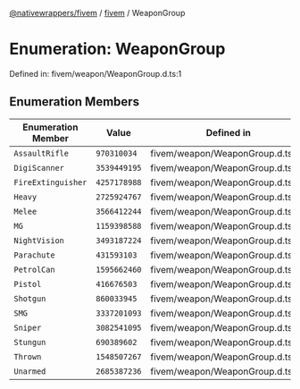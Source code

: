 [@nativewrappers/fivem](../../README.md) / [fivem](../README.md) / WeaponGroup

# Enumeration: WeaponGroup

Defined in: fivem/weapon/WeaponGroup.d.ts:1

## Enumeration Members

| Enumeration Member | Value | Defined in |
| ------ | ------ | ------ |
| <a id="assaultrifle"></a> `AssaultRifle` | `970310034` | fivem/weapon/WeaponGroup.d.ts:6 |
| <a id="digiscanner"></a> `DigiScanner` | `3539449195` | fivem/weapon/WeaponGroup.d.ts:7 |
| <a id="fireextinguisher"></a> `FireExtinguisher` | `4257178988` | fivem/weapon/WeaponGroup.d.ts:8 |
| <a id="heavy"></a> `Heavy` | `2725924767` | fivem/weapon/WeaponGroup.d.ts:15 |
| <a id="melee"></a> `Melee` | `3566412244` | fivem/weapon/WeaponGroup.d.ts:3 |
| <a id="mg"></a> `MG` | `1159398588` | fivem/weapon/WeaponGroup.d.ts:9 |
| <a id="nightvision"></a> `NightVision` | `3493187224` | fivem/weapon/WeaponGroup.d.ts:10 |
| <a id="parachute"></a> `Parachute` | `431593103` | fivem/weapon/WeaponGroup.d.ts:11 |
| <a id="petrolcan"></a> `PetrolCan` | `1595662460` | fivem/weapon/WeaponGroup.d.ts:17 |
| <a id="pistol"></a> `Pistol` | `416676503` | fivem/weapon/WeaponGroup.d.ts:4 |
| <a id="shotgun"></a> `Shotgun` | `860033945` | fivem/weapon/WeaponGroup.d.ts:12 |
| <a id="smg"></a> `SMG` | `3337201093` | fivem/weapon/WeaponGroup.d.ts:5 |
| <a id="sniper"></a> `Sniper` | `3082541095` | fivem/weapon/WeaponGroup.d.ts:13 |
| <a id="stungun"></a> `Stungun` | `690389602` | fivem/weapon/WeaponGroup.d.ts:14 |
| <a id="thrown"></a> `Thrown` | `1548507267` | fivem/weapon/WeaponGroup.d.ts:16 |
| <a id="unarmed"></a> `Unarmed` | `2685387236` | fivem/weapon/WeaponGroup.d.ts:2 |
